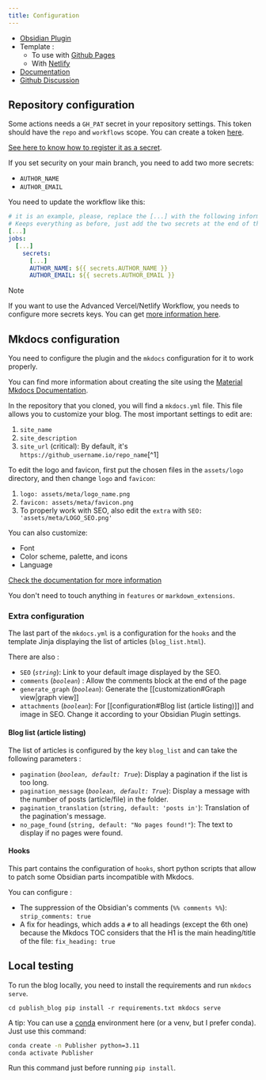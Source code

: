 ```yaml
---
title: Configuration
---
```


- [Obsidian Plugin](https://github.com/ObsidianPublisher/obsidian-github-publisher)
- Template :
  - To use with [Github Pages](https://github.com/ObsidianPublisher/template-gh-pages)
  - With [Netlify](https://github.com/ObsidianPublisher/template-netlify-vercel)
- [Documentation](https://obsidian-publisher.netlify.app/)
- [Github Discussion](https://github.com/ObsidianPublisher/obsidian-github-publisher/discussions)

## Repository configuration

Some actions needs a  `GH_PAT` secret in your repository settings. This token should have the `repo` and `workflows` scope. You can create a token [here](https://github.com/settings/tokens/new?description=PUBLISHER%20TEMPLATE&scopes=repo,workflow).

[See here to know how to register it as a secret](https://docs.github.com/en/actions/reference/encrypted-secrets#creating-encrypted-secrets-for-a-repository).

If you set security on your main branch, you need to add two more secrets:
- `AUTHOR_NAME`
- `AUTHOR_EMAIL`

You need to update the workflow like this:
```yaml
# it is an example, please, replace the [...] with the following information.
# Keeps everything as before, just add the two secrets at the end of the file, under `secrets`.
[...]
jobs:
  [...]
    secrets:
      [...]
      AUTHOR_NAME: ${{ secrets.AUTHOR_NAME }}
      AUTHOR_EMAIL: ${{ secrets.AUTHOR_EMAIL }}
```

> [!NOTE]
> If you want to use the Advanced Vercel/Netlify Workflow, you needs to configure more secrets keys.
> You can get [more information here](https://obsidian-publisher.netlify.app/template/advanced_workflow/).

## Mkdocs configuration

You need to configure the plugin and the `mkdocs` configuration for it to work properly.

You can find more information about creating the site using the [Material Mkdocs Documentation](https://squidfunk.github.io/mkdocs-material/creating-your-site/#advanced-configuration).

In the repository that you cloned, you will find a `mkdocs.yml` file. This file allows you to customize your blog. The most important settings to edit are:

1. `site_name`
2. `site_description`
3. `site_url` (critical): By default, it's `https://github_username.io/repo_name`[^1]

To edit the logo and favicon, first put the chosen files in the `assets/logo` directory, and then change `logo` and `favicon`:

1. `logo: assets/meta/logo_name.png`
2. `favicon: assets/meta/favicon.png`
3. To properly work with SEO, also edit the `extra` with `SEO: 'assets/meta/LOGO_SEO.png'`

You can also customize:

- Font
- Color scheme, palette, and icons
- Language

[Check the documentation for more information](https://squidfunk.github.io/mkdocs-material/setup/changing-the-colors/)

You don't need to touch anything in `features` or `markdown_extensions`.

### Extra configuration

The last part of the `mkdocs.yml` is a configuration for the `hooks` and the template Jinja displaying the list of articles (`blog_list.html`).

There are also :

- `SEO` (_`string`_): Link to your default image displayed by the SEO.
- `comments` (_`boolean`_) : Allow the comments block at the end of the page
- `generate_graph` (_`boolean`_): Generate the [[customization#Graph view|graph view]]
- `attachments` (_`boolean`_): For [[configuration#Blog list (article listing)]] and image in SEO. Change it according to your Obsidian Plugin settings.

#### Blog list (article listing)

The list of articles is configured by the key `blog_list` and can take the following parameters :

- `pagination` (_`boolean, default: True`_): Display a pagination if the list is too long.
- `pagination_message` (_`boolean, default: True`_): Display a message with the number of posts (article/file) in the folder.
- `pagination_translation` (`string, default: 'posts in'`): Translation of the pagination's message.
- `no_page_found` (`string, default: "No pages found!"`): The text to display if no pages were found.

#### Hooks

This part contains the configuration of `hooks`, short python scripts that allow to patch some Obsidian parts incompatible with Mkdocs.

You can configure :

- The suppression of the Obsidian's comments (`%% comments %%`): `strip_comments: true`
- A fix for headings, which adds a `#` to all headings (except the 6th one) because the Mkdocs TOC considers that the H1 is the main heading/title of the file: `fix_heading: true`

## Local testing

To run the blog locally, you need to install the requirements and run `mkdocs serve`.

`cd publish_blog pip install -r requirements.txt mkdocs serve`

A tip: You can use a [conda](https://docs.conda.io/en/latest/) environment here (or a venv, but I prefer conda). Just use this command:

```bash
conda create -n Publisher python=3.11
conda activate Publisher
```

Run this command just before running `pip install`.
